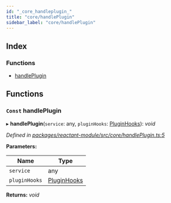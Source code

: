```yaml
---
id: "_core_handleplugin_"
title: "core/handlePlugin"
sidebar_label: "core/handlePlugin"
---
```


## Index

### Functions

* [handlePlugin](_core_handleplugin_.md#const-handleplugin)

## Functions

### `Const` handlePlugin

▸ **handlePlugin**(`service`: any, `pluginHooks`: [PluginHooks](_interfaces_.md#pluginhooks)): *void*

*Defined in [packages/reactant-module/src/core/handlePlugin.ts:5](https://github.com/unadlib/reactant/blob/f1370319/packages/reactant-module/src/core/handlePlugin.ts#L5)*

**Parameters:**

Name | Type |
------ | ------ |
`service` | any |
`pluginHooks` | [PluginHooks](_interfaces_.md#pluginhooks) |

**Returns:** *void*
